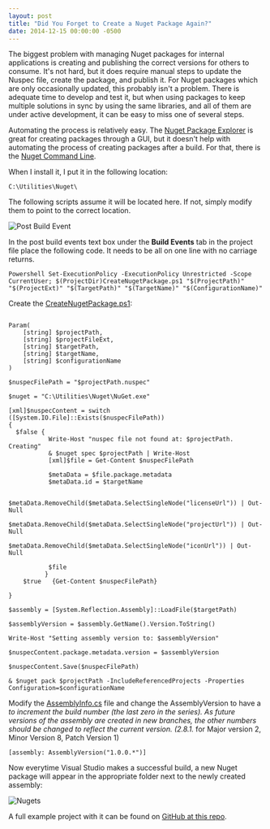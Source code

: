 ```yaml
---
layout: post
title: "Did You Forget to Create a Nuget Package Again?"
date: 2014-12-15 00:00:00 -0500
---
```

The biggest problem with managing Nuget packages for internal applications is creating and publishing the correct versions for others to consume.  It's not hard, but it does require manual steps to update the Nuspec file, create the package, and publish it.  For Nuget packages which are only occasionally updated, this probably isn't a problem.  There is adequate time to develop and test it, but when using packages to keep multiple solutions in sync by using the same libraries, and all of them are under active development, it can be easy to miss one of several steps.

Automating the process is relatively easy.  The <a href="http://npe.codeplex.com/" title="Nuget Package Explorer" target="_blank">Nuget Package Explorer</a> is great for creating packages through a GUI, but it doesn't help with automating the process of creating packages after a build.  For that, there is the <a href="https://nuget.codeplex.com/releases/view/58939" title="Nuget Command Line" target="_blank">Nuget Command Line</a>.

When I install it, I put it in the following location: 
```
C:\Utilities\Nuget\
```
  The following scripts assume it will be located here.  If not, simply modify them to point to the correct location. 

<img src="https://raw.githubusercontent.com/kemiller2002/StructuredSight/master/AutomaticallyCreateNuget/PostBuildEvent.png" alt="Post Build Event" />

In the post build events text box under the **Build Events** tab in the project file place the following code.  It needs to be all on one line with no carriage returns.  


```
Powershell Set-ExecutionPolicy -ExecutionPolicy Unrestricted -Scope CurrentUser; $(ProjectDir)CreateNugetPackage.ps1 "$(ProjectPath)" "$(ProjectExt)" "$(TargetPath)" "$(TargetName)" "$(ConfigurationName)"
```
  

Create the <a href="https://github.com/kemiller2002/StructuredSight/blob/master/AutomaticallyCreateNuget/CreateNugetExample/CreateNugetPackage.ps1" title="Create Nuget" target="_blank">CreateNugetPackage.ps1</a>:


```

Param(
    [string] $projectPath,
    [string] $projectFileExt,
    [string] $targetPath,
    [string] $targetName,
    [string] $configurationName
)

$nuspecFilePath = "$projectPath.nuspec"

$nuget = "C:\Utilities\Nuget\NuGet.exe"

[xml]$nuspecContent = switch ([System.IO.File]::Exists($nuspecFilePath)) 
{
  $false { 
           Write-Host "nuspec file not found at: $projectPath. Creating"
           & $nuget spec $projectPath | Write-Host 
           [xml]$file = Get-Content $nuspecFilePath

           $metaData = $file.package.metadata 
           $metaData.id = $targetName
              
           $metaData.RemoveChild($metaData.SelectSingleNode("licenseUrl")) | Out-Null
           $metaData.RemoveChild($metaData.SelectSingleNode("projectUrl")) | Out-Null 
           $metaData.RemoveChild($metaData.SelectSingleNode("iconUrl")) | Out-Null 

           $file
          }
    $true   {Get-Content $nuspecFilePath}
    
}

$assembly = [System.Reflection.Assembly]::LoadFile($targetPath)

$assemblyVersion = $assembly.GetName().Version.ToString()

Write-Host "Setting assembly version to: $assemblyVersion"

$nuspecContent.package.metadata.version = $assemblyVersion

$nuspecContent.Save($nuspecFilePath)

& $nuget pack $projectPath -IncludeReferencedProjects -Properties Configuration=$configurationName

```
 

Modify the <a href="http://msdn.microsoft.com/en-us/library/microsoft.visualbasic.applicationservices.assemblyinfo%28v=vs.110%29.aspx" title="Assembly Info" target="_blank">AssemblyInfo.cs</a> file and change the AssemblyVersion to have a <strong>*</strong> to increment the build number (the last zero in the series).  As future versions of the assembly are created in new branches, the other numbers should be changed to reflect the current version.  (2.8.1.* for Major version 2, Minor Version 8, Patch Version 1)

```
[assembly: AssemblyVersion("1.0.0.*")]
```


Now everytime Visual Studio makes a successful build, a new Nuget package will appear in the appropriate folder next to the newly created assembly: 

<img src="https://raw.githubusercontent.com/kemiller2002/StructuredSight/master/AutomaticallyCreateNuget/ShowSnagItFiles.png" alt="Nugets" />

A full example project with it can be found on <a href="https://github.com/kemiller2002/StructuredSight/tree/master/AutomaticallyCreateNuget" title="example" target="_blank">GitHub at this repo</a>.